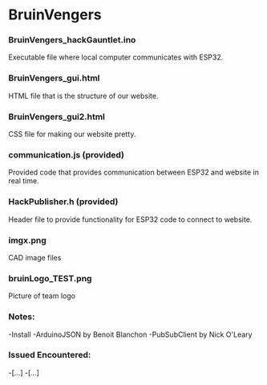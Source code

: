 # BruinVengers

### BruinVengers_hackGauntlet.ino

Executable file where local computer communicates with ESP32.

### BruinVengers_gui.html

HTML file that is the structure of our website. 

### BruinVengers_gui2.html

CSS file for making our website pretty. 

### communication.js (provided)

Provided code that provides communication between ESP32 and website in real time.

### HackPublisher.h (provided)

Header file to provide functionality for ESP32 code to connect to website.

### imgx.png 

CAD image files

### bruinLogo_TEST.png

Picture of team logo



### Notes:

  -Install
    -ArduinoJSON by Benoit Blanchon
    -PubSubClient by Nick O'Leary

### Issued Encountered:

  -[...]
  -[...]
